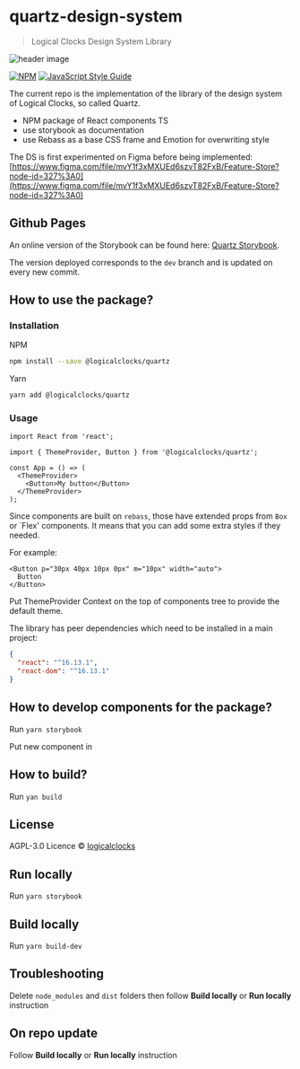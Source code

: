 # quartz-design-system

> Logical Clocks Design System Library

![header image](https://uploads-ssl.webflow.com/5e6f7cd3ee7f51d539a4da0b/5f58c6619b7b20b02e88b0d9_quartz.jpg)

[![NPM](https://img.shields.io/npm/v/@logicalclocks/quartz.svg)](https://www.npmjs.com/package/@logicalclocks/quartz) [![JavaScript Style Guide](https://img.shields.io/badge/code_style-standard-brightgreen.svg)](https://standardjs.com)

The current repo is the implementation of the library of the design system of Logical Clocks, so called Quartz.

- NPM package of React components TS
- use storybook as documentation
- use Rebass as a base CSS frame and Emotion for overwriting style

The DS is first experimented on Figma before being implemented:
[https://www.figma.com/file/mvY1f3xMXUEd6szvT82FxB/Feature-Store?node-id=327%3A0](https://www.figma.com/file/mvY1f3xMXUEd6szvT82FxB/Feature-Store?node-id=327%3A0)

## Github Pages

An online version of the Storybook can be found here: [Quartz Storybook](https://logicalclocks.github.io/quartz).

The version deployed corresponds to the `dev` branch and is updated on every new commit.

## How to use the package?

### Installation

NPM

```bash
npm install --save @logicalclocks/quartz
```

Yarn

```bash
yarn add @logicalclocks/quartz
```

### Usage

```tsx
import React from 'react';

import { ThemeProvider, Button } from '@logicalclocks/quartz';

const App = () => (
  <ThemeProvider>
    <Button>My button</Button>
  </ThemeProvider>
);
```

Since components are built on `rebass`, those have extended props from `Box` or `Flex' components.
It means that you can add some extra styles if they needed.

For example:

```tsx
<Button p="30px 40px 10px 0px" m="10px" width="auto">
  Button
</Button>
```

Put ThemeProvider Context on the top of components tree to provide the default theme.

The library has peer dependencies which need to be installed in a main project:

```json
{
  "react": "^16.13.1",
  "react-dom": "^16.13.1"
}
```

## How to develop components for the package?

Run `yarn storybook`

Put new component in

## How to build?

Run `yan build`

## License

AGPL-3.0 Licence © [logicalclocks](https://github.com/logicalclocks)

## Run locally

Run `yarn storybook`

## Build locally

Run `yarn build-dev`

## Troubleshooting

Delete `node_modules` and `dist` folders then follow **Build locally** or **Run locally** instruction

## On repo update

Follow **Build locally** or **Run locally** instruction
